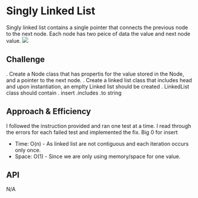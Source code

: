 # Singly Linked List
Singly linked list contains a single pointer that connects the previous node to the next node. Each node has two peice of data the value and next node value.
![](https://geekflare.com/wp-content/uploads/2021/02/1.png)

## Challenge
. Create a Node class that has propertis for the value stored in the Node, and a pointer to the next node.
. Create a linked list class that includes head and upon instantiation, an emplty Linked list should be created
. LinkedList class should contain
  . insert
  .includes
  .to string

## Approach & Efficiency
I followed the instruction provided and ran one test at a time.
I read through the errors for each failed test and implemented the fix.
Big 0 for insert
  - Time: O(n) - As linked list are not contiguous and each iteration occurs only once.
  - Space: O(1) - Since we are only using memory/space for one value.


## API
N/A
